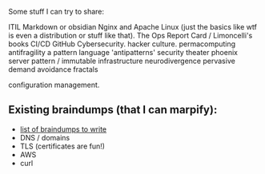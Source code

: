 Some stuff I can try to share:

ITIL
Markdown or obsidian
Nginx and Apache
Linux (just the basics like wtf is even a distribution or stuff like that). 
The Ops Report Card / Limoncelli's books
CI/CD
GitHub 
Cybersecurity. hacker culture. 
permacomputing
antifragility
a pattern language
'antipatterns'
security theater
phoenix server pattern / immutable infrastructure
neurodivergence
pervasive demand avoidance
fractals


configuration management. 

## Existing braindumps (that I can marpify):

- [list of braindumps to write](https://gist.github.com/jleibowitz-lacpw/425425d5c87575046954e08c78b98e13)
- DNS / domains
- TLS (certificates are fun!)
- AWS
- curl

